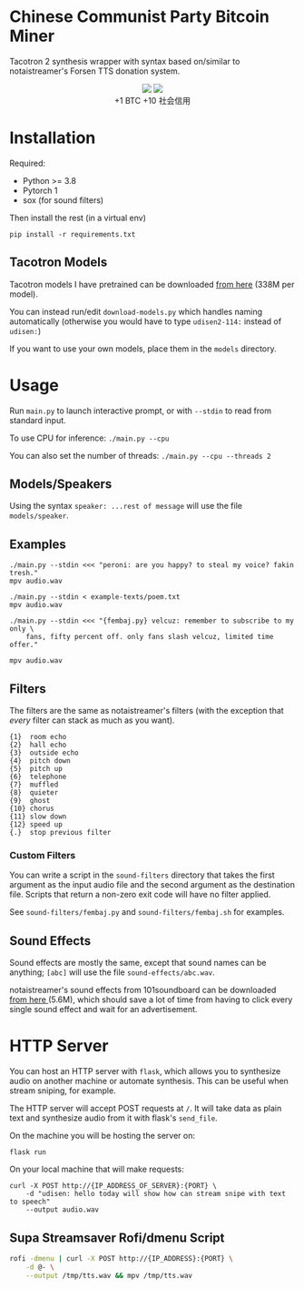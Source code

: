 # Chinese Communist Party Bitcoin Miner

Tacotron 2 synthesis wrapper with syntax based on/similar to notaistreamer's
Forsen TTS donation system.

<p align="center">
    <img src="https://cdn.7tv.app/emote/6109df1e49dcebc8a39247eb/2x.webp">
    <img src="https://cdn.7tv.app/emote/6144a5317b14fdf700b94310/2x.webp">
    <br>
    +1 BTC +10 社会信用
</p>

# Installation

Required:

- Python \>= 3.8
- Pytorch 1
- sox (for sound filters)

Then install the rest (in a virtual env)

```
pip install -r requirements.txt
```

## Tacotron Models

Tacotron models I have pretrained can be downloaded [from
here](https://drive.google.com/drive/folders/1hpLQuRck0yUWv1w4mFhPzqm7TAX6FxFk)
(338M per model).

You can instead run/edit `download-models.py` which handles naming
automatically (otherwise you would have to type `udisen2-114:` instead of
`udisen:`)

If you want to use your own models, place them in the `models` directory.

# Usage

Run `main.py` to launch interactive prompt, or with `--stdin` to read from
standard input.

To use CPU for inference: `./main.py --cpu`

You can also set the number of threads: `./main.py --cpu --threads 2`

## Models/Speakers

Using the syntax `speaker: ...rest of message` will use the file
`models/speaker`.

## Examples

```
./main.py --stdin <<< "peroni: are you happy? to steal my voice? fakin tresh."
mpv audio.wav
```

```
./main.py --stdin < example-texts/poem.txt
mpv audio.wav
```

```
./main.py --stdin <<< "{fembaj.py} velcuz: remember to subscribe to my only \
    fans, fifty percent off. only fans slash velcuz, limited time offer."

mpv audio.wav
```

## Filters

The filters are the same as notaistreamer's filters (with the exception
that *every* filter can stack as much as you want).

```
{1}  room echo
{2}  hall echo
{3}  outside echo
{4}  pitch down
{5}  pitch up
{6}  telephone
{7}  muffled
{8}  quieter
{9}  ghost
{10} chorus
{11} slow down
{12} speed up
{.}  stop previous filter
```

### Custom Filters

You can write a script in the `sound-filters` directory that takes the first
argument as the input audio file and the second argument as the destination
file. Scripts that return a non-zero exit code will have no filter applied.

See `sound-filters/fembaj.py` and `sound-filters/fembaj.sh` for examples.

## Sound Effects

Sound effects are mostly the same, except that sound names can be
anything; `[abc]` will use the file `sound-effects/abc.wav`.

notaistreamer's sound effects from 101soundboard can be downloaded [from here
](https://drive.google.com/drive/folders/1g3gY0xG-F_4HFrlXSk55sbgoC5QNTRQt)
(5.6M), which should save a lot of time from having to click every single sound
effect and wait for an advertisement.

# HTTP Server

You can host an HTTP server with `flask`, which allows you to synthesize audio
on another machine or automate synthesis. This can be useful when stream
sniping, for example.

The HTTP server will accept POST requests at `/`. It will take data as plain
text and synthesize audio from it with flask's `send_file`.

On the machine you will be hosting the server on:

```
flask run
```

On your local machine that will make requests:

```
curl -X POST http://{IP_ADDRESS_OF_SERVER}:{PORT} \
    -d "udisen: hello today will show how can stream snipe with text to speech"
    --output audio.wav
```

## Supa Streamsaver Rofi/dmenu Script

``` sh
rofi -dmenu | curl -X POST http://{IP_ADDRESS}:{PORT} \
    -d @- \
    --output /tmp/tts.wav && mpv /tmp/tts.wav
```
